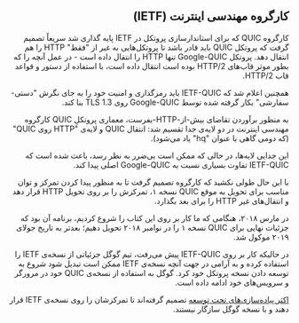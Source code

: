 <div dir="rtl">

## کارگروه مهندسی اینترنت (IETF)

کارگروه QUIC که برای استاندارسازی پروتکل در IETF پایه گذاری شد سریعاً تصمیم گرفت که پروتکل QUIC باید قادر باشد تا پروتکل‌هایی به غیر از "فقط" HTTP را هم انتقال دهد. پروتکل Google-QUIC تنها HTTP را انتقال داده است - در عمل آنچه را که بطور موثر قاب‌های HTTP/2 بوده است انتقال داده است، با استفاده از دستور و قواعد قاب HTTP/2.

همچنین اعلام شد که IETF-QUIC باید رمزگذاری و امنیت خود را به جای نگرش "دستی-سفارشی" بکار گرفته شده توسط Google-QUIC روی TLS 1.3 بنا کند.

به منظور برآوردن تقاضای بیش-از-HTTP-بفرست، معماری پروتکلِ QUIC کارگروه مهندسی اینترنت در دو لایه‌ی جدا تقسیم شد: انتقال QUIC و لایه‌ی "HTTP روی QUIC" (که دومی گاهی با عنوان "hq" یاد می‌شود).

این جدایی لایه‌ها، در حالی ‌که ممکن است بی‌ضرر به نظر رسد، باعث شده است که IETF-QUIC تفاوت بسیاری نسبت به Google-QUIC اصلی پیدا کند.

با این حال طولی نکشید که کارگروه تصمیم گرفت تا به منظور پیدا کردن تمرکز و توان مناسب برای تحویل به موقع QUIC نسخه ۱،  تمرکزش را بر روی تحویل HTTP قرار ‌دهد و انتقال‌های غیر HTTP را برای بعد بگذارد.

در مارس ۲۰۱۸، هنگامی ‌که ما کار بر روی این کتاب را شروع کردیم، برنامه آن بود که جزئیات نهایی برای QUIC نسخه ۱ را در نوامبر ۲۰۱۸ تحویل دهیم؛ بعدتر به تاریخ جولای ۲۰۱۹ موکول شد.

در حالیکه کار بر روی IETF-QUIC پیش می‌رفت، تیم گوگل جزئیاتی از نسخه‌ی IETF را استفاده کرده و به آرامی در جهت آنچه نسخه‌ی IETF ممکن است تبدیل شود شروع به توسعه دادن نسخه پروتکل خود کرد. گوگل به استفاده از نسخه‌ی QUIC خود در مرورگر و سرویس‌های خود ادامه داده است.

[اکثر پیاده‌سازی‌های تحت توسعه](https://github.com/quicwg/base-drafts/wiki/Implementations) تصمیم گرفته‌اند تا تمرکزشان را روی نسخه‌ی IETF قرار دهند و با نسخه‌ گوگل سازگار نیستند.
</div>
